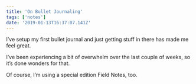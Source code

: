 ```yaml
---
title: 'On Bullet Journaling'
tags: ['notes'] 
date: '2019-01-13T16:37:07.141Z'
---
```

I’ve setup my first bullet journal and just getting stuff in there has made me feel great.

I’ve been experiencing a bit of overwhelm over the last couple of weeks, so it’s done wonders for that.

Of course, I’m using a special edition Field Notes, too. 